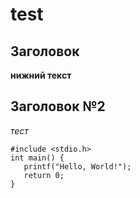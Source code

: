 # test

## Заголовок

**нижний текст**

## Заголовок №2

_тест_

```
#include <stdio.h>
int main() {
   printf("Hello, World!");
   return 0;
}
```
